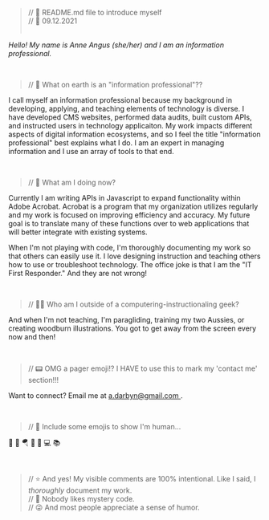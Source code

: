 
> // 👋  README.md file to introduce myself<br>
> // 🍁  09.12.2021
<br><br>
<p>
  <em>
    Hello! My name is Anne Angus (she/her) and I am an information professional.
  </em>
</p>
<br>

> // 🤔  What on earth is an "information professional"??
<p>
 I call myself an information professional because my background in developing, applying, and teaching elements of technology is diverse. I have developed CMS websites, performed data audits, built custom APIs, and instructed users in technology applicaiton. My work impacts different aspects of digital information ecosystems, and so I feel the title "information professional" best explains what I do. I am an expert in managing information and I use an array of tools to that end.
</p>
<br>

> // 🌱  What am I doing now? 
<p>
Currently I am writing APIs in Javascript to expand functionality within Adobe Acrobat. Acrobat is a program that my organization utilizes regularly and my work is focused on improving efficiency and accuracy. My future goal is to translate many of these functions over to web applications that will better integrate with existing systems.
</p>
<p>
When I'm not playing with code, I'm thoroughly documenting my work so that others can easily use it. I love designing instruction and teaching others how to use or troubleshoot technology. The office joke is that I am the "IT First Responder." And they are not wrong!
</p>
<br>

> // 🤷‍♀️  Who am I outside of a computering-instructionaling geek? 
<p>
And when I'm not teaching, I'm paragliding, training my two Aussies, or creating woodburn illustrations. You got to get away from the screen every now and then!</p>
<br>

> // 📟  OMG a pager emoji!? I HAVE to use this to mark my 'contact me' section!!!
<p>
  Want to connect? Email me at 
    <a href="mailto:a.darbyn@gmail.com?subject=GitHub Says Howdy">
  a.darbyn@gmail.com
    </a>
  .
</p>
<br>

> // 🤖  Include some emojis to show I'm human... 

🐶 🌻 🪂 🐝 🎨 💻 📚
<br><br><br>
> // ⭐  And yes! My visible comments are 100% intentional. Like I said, I <em>thoroughly</em> document my work. <br> 
> // 🔎  Nobody likes mystery code. <br>
> // 😜  And most people appreciate a sense of humor.
